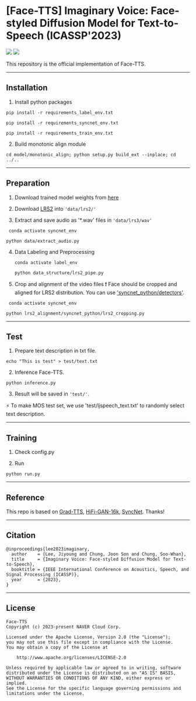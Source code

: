 # [Face-TTS] Imaginary Voice: Face-styled Diffusion Model for Text-to-Speech (ICASSP'2023)


<a href="https://arxiv.org/abs/2302.13700"><img src="https://img.shields.io/badge/arXiv-2302.13700-%23B31B1B"></a>
<a href="https://facetts.github.io/"><img src="https://img.shields.io/badge/Project%20Page-online-brightgreen"></a>


This repository is the official implementation of Face-TTS.

---
## Installation

1. Install python packages
```
pip install -r requirements_label_env.txt
```

```
pip install -r requirements_syncnet_env.txt
```

```
pip install -r requirements_train_env.txt
```

2. Build monotonic align module
```
cd model/monotonic_align; python setup.py build_ext --inplace; cd ../..
```

---
## Preparation
1. Download trained model weights from <a href="https://drive.google.com/file/d/18ERr-91Z1Mnc2Aq9n1nBPijzb5gSymLq/view?usp=sharing">here</a>

2. Download <a href="https://www.robots.ox.ac.uk/~vgg/data/lip_reading/lrs2.html">LRS2</a> into `'data/lrs2/'` 


3. Extract and save audio as '*.wav' files in `'data/lrs3/wav'`
  ```
   conda activate syncnet_env 
   ```

   ```
   python data/extract_audio.py
   ```

4. Data Labeling and Preprocessing
   ```
   conda activate label_env 
   ```

   ```
   python data_structure/lrs2_pipe.py
   ```

5. Crop and alignment of the video files
:exclamation: Face should be cropped and aligned for LRS2 distribution. You can use <a href="https://github.com/joonson/syncnet_python/tree/master/detectors">'syncnet_python/detectors'</a>. 
  ```
   conda activate syncnet_env 
   ```
   ```
   python lrs2_alignment/syncnet_python/lrs2_cropping.py
   ```

---
## Test

1. Prepare text description in txt file.
```
echo "This is test" > test/text.txt
```


2. Inference Face-TTS.
```
python inference.py
```

3. Result will be saved in `'test/'`. 

:zap: To make MOS test set, we use 'test/ljspeech_text.txt' to randomly select text description.

--- 
## Training

1. Check config.py 

2. Run
```
python run.py
```

---
## Reference
This repo is based on 
<a href="https://github.com/huawei-noah/Speech-Backbones/tree/main/Grad-TTS">Grad-TTS</a>, 
<a href="https://github.com/bshall/hifigan">HiFi-GAN-16k</a>, 
<a href="https://github.com/joonson/syncnet_trainer">SyncNet</a>.  Thanks!

---
## Citation

```
@inproceedings{lee2023imaginary,
  author    = {Lee, Jiyoung and Chung, Joon Son and Chung, Soo-Whan},
  title     = {Imaginary Voice: Face-styled Diffusion Model for Text-to-Speech},
  booktitle = {IEEE International Conference on Acoustics, Speech, and Signal Processing (ICASSP)},
  year      = {2023},
}
```

---
## License

```
Face-TTS
Copyright (c) 2023-present NAVER Cloud Corp.

Licensed under the Apache License, Version 2.0 (the "License");
you may not use this file except in compliance with the License.
You may obtain a copy of the License at

    http://www.apache.org/licenses/LICENSE-2.0

Unless required by applicable law or agreed to in writing, software
distributed under the License is distributed on an "AS IS" BASIS,
WITHOUT WARRANTIES OR CONDITIONS OF ANY KIND, either express or implied.
See the License for the specific language governing permissions and
limitations under the License.
```
